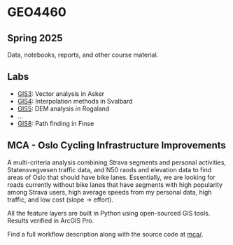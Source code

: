 # GEO4460
## Spring 2025

Data, notebooks, reports, and other course material.


## Labs

- [GIS3](lab/GIS3): Vector analysis in Asker
- [GIS4](lab/GIS4): Interpolation methods in Svalbard
- [GIS5](lab/GIS5): DEM analysis in Rogaland
- ...
- [GIS8](lab/GIS8): Path finding in Finse


## MCA - Oslo Cycling Infrastructure Improvements
A multi-criteria analysis combining Strava segments and personal activities, Statensvegvesen traffic data, and N50 raods and elevation data to find areas of Oslo that should have bike lanes. 
Essentially, we are looking for roads currently without bike lanes that have segments with high popularity among Strava users, high average speeds from my personal data, high traffic, and low cost (slope -> effort). 

All the feature layers are built in Python using open-sourced GIS tools. Results verified in ArcGIS Pro. 


Find a full workflow description along with the source code at [mca/](mca/).
